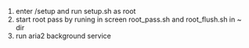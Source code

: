 1. enter /setup and run setup.sh as root
2. start root pass by runing in screen root_pass.sh and root_flush.sh in ~ dir
3. run aria2 background service
